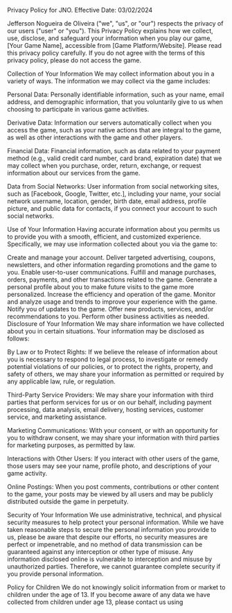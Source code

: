 Privacy Policy for JNO.
Effective Date: 03/02/2024

Jefferson Nogueira de Oliveira ("we", "us", or "our") respects the privacy of our users ("user" or "you"). This Privacy Policy explains how we collect, use, disclose, and safeguard your information when you play our game, [Your Game Name], accessible from [Game Platform/Website]. Please read this privacy policy carefully. If you do not agree with the terms of this privacy policy, please do not access the game.

Collection of Your Information
We may collect information about you in a variety of ways. The information we may collect via the game includes:

Personal Data: Personally identifiable information, such as your name, email address, and demographic information, that you voluntarily give to us when choosing to participate in various game activities.

Derivative Data: Information our servers automatically collect when you access the game, such as your native actions that are integral to the game, as well as other interactions with the game and other players.

Financial Data: Financial information, such as data related to your payment method (e.g., valid credit card number, card brand, expiration date) that we may collect when you purchase, order, return, exchange, or request information about our services from the game.

Data from Social Networks: User information from social networking sites, such as [Facebook, Google, Twitter, etc.], including your name, your social network username, location, gender, birth date, email address, profile picture, and public data for contacts, if you connect your account to such social networks.

Use of Your Information
Having accurate information about you permits us to provide you with a smooth, efficient, and customized experience. Specifically, we may use information collected about you via the game to:

Create and manage your account.
Deliver targeted advertising, coupons, newsletters, and other information regarding promotions and the game to you.
Enable user-to-user communications.
Fulfill and manage purchases, orders, payments, and other transactions related to the game.
Generate a personal profile about you to make future visits to the game more personalized.
Increase the efficiency and operation of the game.
Monitor and analyze usage and trends to improve your experience with the game.
Notify you of updates to the game.
Offer new products, services, and/or recommendations to you.
Perform other business activities as needed.
Disclosure of Your Information
We may share information we have collected about you in certain situations. Your information may be disclosed as follows:

By Law or to Protect Rights: If we believe the release of information about you is necessary to respond to legal process, to investigate or remedy potential violations of our policies, or to protect the rights, property, and safety of others, we may share your information as permitted or required by any applicable law, rule, or regulation.

Third-Party Service Providers: We may share your information with third parties that perform services for us or on our behalf, including payment processing, data analysis, email delivery, hosting services, customer service, and marketing assistance.

Marketing Communications: With your consent, or with an opportunity for you to withdraw consent, we may share your information with third parties for marketing purposes, as permitted by law.

Interactions with Other Users: If you interact with other users of the game, those users may see your name, profile photo, and descriptions of your game activity.

Online Postings: When you post comments, contributions or other content to the game, your posts may be viewed by all users and may be publicly distributed outside the game in perpetuity.

Security of Your Information
We use administrative, technical, and physical security measures to help protect your personal information. While we have taken reasonable steps to secure the personal information you provide to us, please be aware that despite our efforts, no security measures are perfect or impenetrable, and no method of data transmission can be guaranteed against any interception or other type of misuse. Any information disclosed online is vulnerable to interception and misuse by unauthorized parties. Therefore, we cannot guarantee complete security if you provide personal information.

Policy for Children
We do not knowingly solicit information from or market to children under the age of 13. If you become aware of any data we have collected from children under age 13, please contact us using
